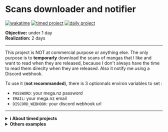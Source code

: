 # Scans downloader and notifier
[![wakatime](https://wakatime.com/badge/user/5ef456e4-4b7e-4371-9470-ef74cdda7726/project/c89eb6aa-73e2-4b9b-9c3c-fef5b534db2d.svg)](https://wakatime.com/badge/user/5ef456e4-4b7e-4371-9470-ef74cdda7726/project/c89eb6aa-73e2-4b9b-9c3c-fef5b534db2d)
[![timed project](https://img.shields.io/badge/dynamic/json?color=blueviolet&label=%23&prefix=timedproject%20%3A%20&query=total_count&url=https%3A%2F%2Fapi.github.com%2Fsearch%2Frepositories%3Fq%3D%2523timedproject%2Buser%3AAiroPi)](https://github.com/AiroPi?tab=repositories&q=%23timedproject)
[![daily project](https://img.shields.io/badge/dynamic/json?color=blueviolet&label=%23&prefix=dailyproject%20%3A%20&query=total_count&url=https%3A%2F%2Fapi.github.com%2Fsearch%2Frepositories%3Fq%3D%2523dailyproject%2Buser%3AAiroPi)](https://github.com/AiroPi?tab=repositories&q=%23dailyproject)

**Objective:** under 1 day  
**Realization:** 2 days

---
This project is NOT at commercial purpose or anything else. The only purpose is to **temporarly** download the scans of mangas that I like and want to read when they are released, because I don't always have the time to read them direclty when they are released.
Also it notify me using a Discord webhook.

To use it (**not recommanded**), there is 3 optionnals environ variables to set :
- `PASSWORD`: your mega.nz password
- `EMAIL`: your mega.nz email
- `DISCORD_WEBHOOK`: your discord webhook url

---
<details>
  <summary><b>ℹ️ About timed projects</b></summary>
  A [timed project](https://github.com/AiroPi?tab=repositories&q=%23timedproject&type=&language=&sort=) is a project idea that I have to realize under a time I defined. It is a challenge for me to respect the time.  
</details>
<details>
  <summary><b>Others examples</b></summary>
[![timed project](https://img.shields.io/badge/dynamic/json?color=blueviolet&label=%23&prefix=timedproject%20%3A%20&query=total_count&url=https%3A%2F%2Fapi.github.com%2Fsearch%2Frepositories%3Fq%3D%2523timedproject%2Buser%3AAiroPi)](https://github.com/AiroPi?tab=repositories&q=%23timedproject)
[![hourly project](https://img.shields.io/badge/dynamic/json?color=blueviolet&label=%23&prefix=hourlyproject%20%3A%20&query=total_count&url=https%3A%2F%2Fapi.github.com%2Fsearch%2Frepositories%3Fq%3D%2523hourlyproject%2Buser%3AAiroPi)](https://github.com/AiroPi?tab=repositories&q=%23hourlyproject)
[![daily project](https://img.shields.io/badge/dynamic/json?color=blueviolet&label=%23&prefix=dailyproject%20%3A%20&query=total_count&url=https%3A%2F%2Fapi.github.com%2Fsearch%2Frepositories%3Fq%3D%2523dailyproject%2Buser%3AAiroPi)](https://github.com/AiroPi?tab=repositories&q=%23dailyproject)
[![weekly project](https://img.shields.io/badge/dynamic/json?color=blueviolet&label=%23&prefix=weeklyproject%20%3A%20&query=total_count&url=https%3A%2F%2Fapi.github.com%2Fsearch%2Frepositories%3Fq%3D%2523weeklyproject%2Buser%3AAiroPi)](https://github.com/AiroPi?tab=repositories&q=%23weeklyproject)
[![monthly project](https://img.shields.io/badge/dynamic/json?color=blueviolet&label=%23&prefix=monthlyproject%20%3A%20&query=total_count&url=https%3A%2F%2Fapi.github.com%2Fsearch%2Frepositories%3Fq%3D%2523monthlyproject%2Buser%3AAiroPi)](https://github.com/AiroPi?tab=repositories&q=%23monthlyproject)
</details>
